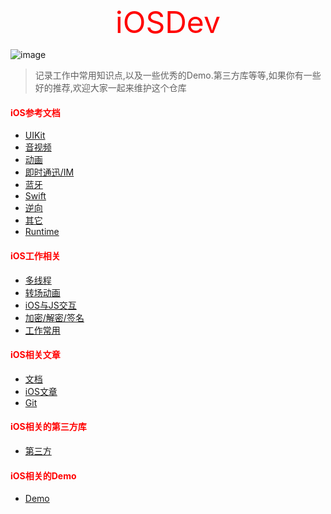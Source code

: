 #  
<p align="center" >
  <font size="50" color="red">iOSDev</font>
</p>


![image](http://peopleofcolorintech.com/wp-content/uploads/2016/02/iOS-Developer.jpg)
 
> 记录工作中常用知识点,以及一些优秀的Demo.第三方库等等,如果你有一些好的推荐,欢迎大家一起来维护这个仓库


####  <font color=red>iOS参考文档</font>

- [UIKit](https://github.com/gongjujun/iOSDev/blob/master/MD/UIKit.md)
- [音视频](https://github.com/gongjujun/iOSDev/blob/master/MD/%E9%9F%B3%E8%A7%86%E9%A2%91.md)
- [动画](https://github.com/gongjujun/iOSDev/blob/master/MD/%E5%8A%A8%E7%94%BB.md)
- [即时通迅/IM](https://github.com/gongjujun/iOSDev/blob/master/MD/%E5%8D%B3%E6%97%B6%E9%80%9A%E8%BF%85:IM.md)
- [蓝牙](https://github.com/gongjujun/iOSDev/blob/master/MD/%E8%93%9D%E7%89%99.md)
- [Swift](https://github.com/gongjujun/iOSDev/blob/master/MD/Swift.md)
- [逆向](https://github.com/gongjujun/iOSDev/blob/master/MD/%E9%80%86%E5%90%91.md)
- [其它](https://github.com/gongjujun/iOSDev/blob/master/MD/%E5%88%86%E7%B1%BB.md)
- [Runtime](https://github.com/gongjujun/iOSDev/blob/master/MD/Runtime.md)

#### <font color=red>iOS工作相关 </font>
- [多线程](https://github.com/gongjujun/iOSDev/blob/master/MD/%E5%A4%9A%E7%BA%BF%E7%A8%8B.md)
- [转场动画](https://github.com/gongjujun/iOSDev/blob/master/MD/%E8%BD%AC%E5%9C%BA%E5%8A%A8%E7%94%BB.md)
- [iOS与JS交互](https://github.com/gongjujun/iOSDev/blob/master/MD/iOS%E4%B8%8EJS%E4%BA%A4%E4%BA%92.md)
- [加密/解密/签名](https://github.com/gongjujun/iOSDev/blob/master/MD/%E5%8A%A0%E5%AF%86:%E8%A7%A3%E5%AF%86:%E7%AD%BE%E5%90%8D.md)
- [工作常用](https://github.com/gongjujun/iOSDev/blob/master/MD/%E5%B7%A5%E4%BD%9C%E5%B8%B8%E7%94%A8.md)

####  <font color=red>iOS相关文章 </font> 
- [文档](https://github.com/gongjujun/iOSDev/blob/master/MD/%E6%96%87%E6%A1%A3%E6%95%B4%E7%90%86.md)
- [iOS文章](https://github.com/gongjujun/iOSDev/blob/master/MD/iOS%E6%96%87%E7%AB%A0.md)
- [Git](https://github.com/gongjujun/iOSDev/blob/master/MD/Git.md)

####  <font color=red>iOS相关的第三方库</font>

- [第三方](https://github.com/gongjujun/iOSDev/blob/master/MD/%E7%AC%AC%E4%B8%89%E6%96%B9.md)

#### <font color=red>iOS相关的Demo </font>
- [Demo](https://github.com/gongjujun/iOSDev/blob/master/MD/Demo.md)





